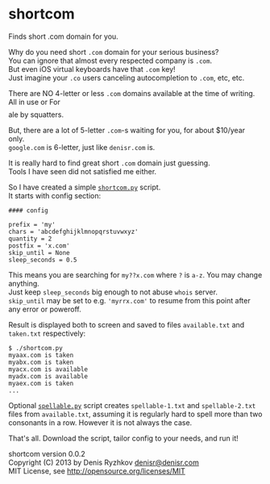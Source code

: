 shortcom
========

Finds short .com domain for you.

Why do you need short `.com` domain for your serious business?  
You can ignore that almost every respected company is `.com`.  
But even iOS virtual keyboards have that `.com` key!  
Just imagine your `.co` users canceling autocompletion to `.com`, etc, etc.

There are NO 4-letter or less `.com` domains available at the time of writing.  
All in use or For $$$$ale by squatters.

But, there are a lot of 5-letter `.com`-s waiting for you, for about $10/year only.  
`google.com` is 6-letter, just like `denisr.com` is.

It is really hard to find great short `.com` domain just guessing.  
Tools I have seen did not satisfied me either.  

So I have created a simple [`shortcom.py`](https://github.com/denis-ryzhkov/shortcom/blob/master/shortcom.py) script.  
It starts with config section:

    #### config

    prefix = 'my'
    chars = 'abcdefghijklmnopqrstuvwxyz'
    quantity = 2
    postfix = 'x.com'
    skip_until = None
    sleep_seconds = 0.5

This means you are searching for `my??x.com` where `?` is `a-z`. You may change anything.  
Just keep `sleep_seconds` big enough to not abuse `whois` server.  
`skip_until` may be set to e.g. `'myrrx.com'` to resume from this point after any error or poweroff.

Result is displayed both to screen and saved to files `available.txt` and `taken.txt` respectively:

    $ ./shortcom.py
    myaax.com is taken
    myabx.com is taken
    myacx.com is available
    myadx.com is available
    myaex.com is taken
    ...

Optional [`spellable.py`](https://github.com/denis-ryzhkov/shortcom/blob/master/spellable.py) script
creates `spellable-1.txt` and `spellable-2.txt` files from `available.txt`,
assuming it is regularly hard to spell more than two consonants in a row. However it is not always the case.

That's all. Download the script, tailor config to your needs, and run it!

shortcom version 0.0.2  
Copyright (C) 2013 by Denis Ryzhkov <denisr@denisr.com>  
MIT License, see http://opensource.org/licenses/MIT
